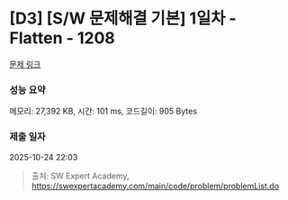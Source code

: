 # [D3] [S/W 문제해결 기본] 1일차 - Flatten - 1208 

[문제 링크](https://swexpertacademy.com/main/code/problem/problemDetail.do?contestProbId=AV139KOaABgCFAYh) 

### 성능 요약

메모리: 27,392 KB, 시간: 101 ms, 코드길이: 905 Bytes

### 제출 일자

2025-10-24 22:03



> 출처: SW Expert Academy, https://swexpertacademy.com/main/code/problem/problemList.do